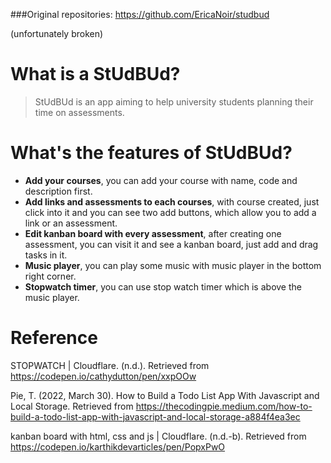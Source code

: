 ###Original repositories:
https://github.com/EricaNoir/studbud

(unfortunately broken)

# What is a StUdBUd?
>StUdBUd is an app aiming to help university students planning their time on assessments.

# What's the features of StUdBUd?
  * __Add your courses__, you can add your course with name, code and description first.
  * __Add links and assessments to each courses__, with course created, just click into it and you can see two add buttons, which allow you to add a link or an assessment. 
  * __Edit kanban board with every assessment__, after creating one assessment, you can visit it and see a kanban board, just add and drag tasks in it.
  * __Music player__, you can play some music with music player in the bottom right corner.
  * __Stopwatch timer__, you can use stop watch timer which is above the music player.

# Reference 
STOPWATCH | Cloudflare. (n.d.). 
    Retrieved from https://codepen.io/cathydutton/pen/xxpOOw

Pie, T. (2022, March 30). How to Build a Todo List App With Javascript and Local Storage. 
    Retrieved from https://thecodingpie.medium.com/how-to-build-a-todo-list-app-with-javascript-and-local-storage-a884f4ea3ec

kanban board with html, css and js | Cloudflare. (n.d.-b). 
    Retrieved from https://codepen.io/karthikdevarticles/pen/PopxPwO